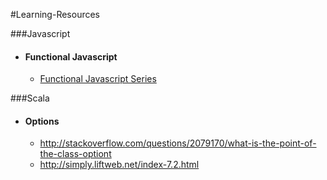 #Learning-Resources

###Javascript
- #### Functional Javascript
	- [Functional Javascript Series](http://tech.pro/tutorial/1953/functional-javascript-part-1-introduction)

###Scala
- #### Options
	- http://stackoverflow.com/questions/2079170/what-is-the-point-of-the-class-optiont
	- http://simply.liftweb.net/index-7.2.html